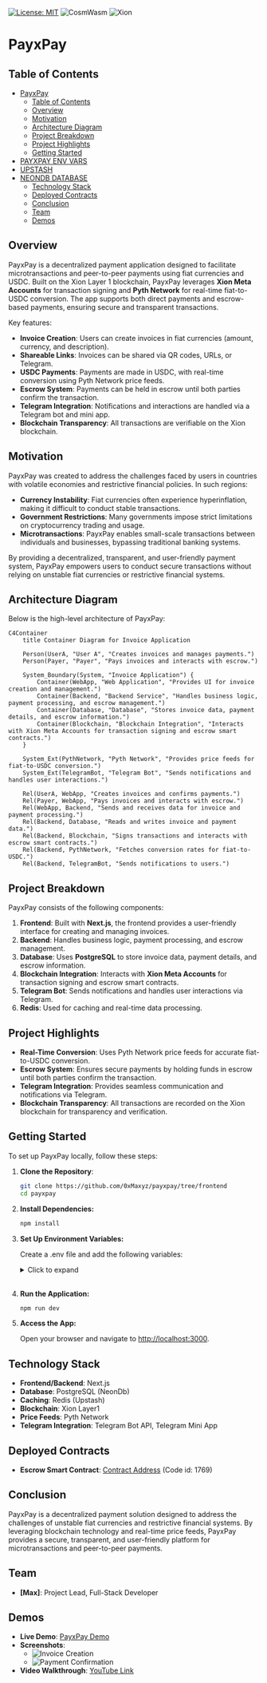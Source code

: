 [![License: MIT](https://img.shields.io/badge/License-MIT-yellow.svg)](https://opensource.org/licenses/MIT)
![CosmWasm](https://img.shields.io/badge/CosmWasm-green)
![Xion](https://img.shields.io/badge/Xion-black)
# PayxPay

## Table of Contents

- [PayxPay](#payxpay)
  - [Table of Contents](#table-of-contents)
  - [Overview](#overview)
  - [Motivation](#motivation)
  - [Architecture Diagram](#architecture-diagram)
  - [Project Breakdown](#project-breakdown)
  - [Project Highlights](#project-highlights)
  - [Getting Started](#getting-started)
- [PAYXPAY ENV VARS](#payxpay-env-vars)
- [UPSTASH](#upstash)
- [NEONDB DATABASE](#neondb-database)
  - [Technology Stack](#technology-stack)
  - [Deployed Contracts](#deployed-contracts)
  - [Conclusion](#conclusion)
  - [Team](#team)
  - [Demos](#demos)

## Overview

PayxPay is a decentralized payment application designed to facilitate microtransactions and peer-to-peer payments using fiat currencies and USDC. Built on the Xion Layer 1 blockchain, PayxPay leverages **Xion Meta Accounts** for transaction signing and **Pyth Network** for real-time fiat-to-USDC conversion. The app supports both direct payments and escrow-based payments, ensuring secure and transparent transactions.

Key features:

- **Invoice Creation**: Users can create invoices in fiat currencies (amount, currency, and description).
- **Shareable Links**: Invoices can be shared via QR codes, URLs, or Telegram.
- **USDC Payments**: Payments are made in USDC, with real-time conversion using Pyth Network price feeds.
- **Escrow System**: Payments can be held in escrow until both parties confirm the transaction.
- **Telegram Integration**: Notifications and interactions are handled via a Telegram bot and mini app.
- **Blockchain Transparency**: All transactions are verifiable on the Xion blockchain.

## Motivation

PayxPay was created to address the challenges faced by users in countries with volatile economies and restrictive financial policies. In such regions:

- **Currency Instability**: Fiat currencies often experience hyperinflation, making it difficult to conduct stable transactions.
- **Government Restrictions**: Many governments impose strict limitations on cryptocurrency trading and usage.
- **Microtransactions**: PayxPay enables small-scale transactions between individuals and businesses, bypassing traditional banking systems.

By providing a decentralized, transparent, and user-friendly payment system, PayxPay empowers users to conduct secure transactions without relying on unstable fiat currencies or restrictive financial systems.

## Architecture Diagram

Below is the high-level architecture of PayxPay:

```mermaid
C4Container
    title Container Diagram for Invoice Application

    Person(UserA, "User A", "Creates invoices and manages payments.")
    Person(Payer, "Payer", "Pays invoices and interacts with escrow.")

    System_Boundary(System, "Invoice Application") {
        Container(WebApp, "Web Application", "Provides UI for invoice creation and management.")
        Container(Backend, "Backend Service", "Handles business logic, payment processing, and escrow management.")
        Container(Database, "Database", "Stores invoice data, payment details, and escrow information.")
        Container(Blockchain, "Blockchain Integration", "Interacts with Xion Meta Accounts for transaction signing and escrow smart contracts.")
    }

    System_Ext(PythNetwork, "Pyth Network", "Provides price feeds for fiat-to-USDC conversion.")
    System_Ext(TelegramBot, "Telegram Bot", "Sends notifications and handles user interactions.")

    Rel(UserA, WebApp, "Creates invoices and confirms payments.")
    Rel(Payer, WebApp, "Pays invoices and interacts with escrow.")
    Rel(WebApp, Backend, "Sends and receives data for invoice and payment processing.")
    Rel(Backend, Database, "Reads and writes invoice and payment data.")
    Rel(Backend, Blockchain, "Signs transactions and interacts with escrow smart contracts.")
    Rel(Backend, PythNetwork, "Fetches conversion rates for fiat-to-USDC.")
    Rel(Backend, TelegramBot, "Sends notifications to users.")
```

## Project Breakdown

PayxPay consists of the following components:

1. **Frontend**: Built with **Next.js**, the frontend provides a user-friendly interface for creating and managing invoices.
2. **Backend**: Handles business logic, payment processing, and escrow management.
3. **Database**: Uses **PostgreSQL** to store invoice data, payment details, and escrow information.
4. **Blockchain Integration**: Interacts with **Xion Meta Accounts** for transaction signing and escrow smart contracts.
5. **Telegram Bot**: Sends notifications and handles user interactions via Telegram.
6. **Redis**: Used for caching and real-time data processing.

## Project Highlights

- **Real-Time Conversion**: Uses Pyth Network price feeds for accurate fiat-to-USDC conversion.
- **Escrow System**: Ensures secure payments by holding funds in escrow until both parties confirm the transaction.
- **Telegram Integration**: Provides seamless communication and notifications via Telegram.
- **Blockchain Transparency**: All transactions are recorded on the Xion blockchain for transparency and verification.

## Getting Started

To set up PayxPay locally, follow these steps:

1. **Clone the Repository**:

   ```bash
   git clone https://github.com/0xMaxyz/payxpay/tree/frontend
   cd payxpay
   ```

2. **Install Dependencies:**

   ```bash
   npm install
   ```

3. **Set Up Environment Variables:**

   Create a .env file and add the following variables:
   <details>
   <summary>Click to expand</summary>
   <pre>
   # PAYXPAY ENV VARS
   ARBITER_PK=
   BOT_TOKEN=
   NEXT_PUBLIC_CHAIN_ID="xion-testnet-1"
   NEXT_PUBLIC_CONTRACT=
   NEXT_PUBLIC_ENV="development"
   NEXT_PUBLIC_PRICE_FEED="https://hermes.pyth.network"
   NEXT_PUBLIC_TREASURY=
   NEXT_PUBLIC_XION_REST="https://api.xion-testnet-1.burnt.com"
   NEXT_PUBLIC_XION_RPC="https://rpc.xion-testnet-1.burnt.com:443"
   # UPSTASH
   KV_REST_API_READ_ONLY_TOKEN=
   KV_REST_API_TOKEN=
   KV_REST_API_URL=
   KV_URL=
   # NEONDB DATABASE
   DATABASE_URL=
   DATABASE_URL_UNPOOLED=
   PGDATABASE=
   PGHOST=
   PGHOST_UNPOOLED=
   PGPASSWORD=
   PGUSER=
   POSTGRES_DATABASE=
   POSTGRES_HOST=
   POSTGRES_PASSWORD=
   POSTGRES_PRISMA_URL=
   POSTGRES_URL=
   POSTGRES_URL_NON_POOLING=
   POSTGRES_URL_NO_SSL=
   POSTGRES_USER=
   </pre>
   </details>
   <br>

4. **Run the Application:**

   ```bash
   npm run dev
   ```

5. **Access the App:**

   Open your browser and navigate to <http://localhost:3000>.

## Technology Stack

- **Frontend/Backend**: Next.js
- **Database**: PostgreSQL (NeonDb)
- **Caching**: Redis (Upstash)
- **Blockchain**: Xion Layer1
- **Price Feeds**: Pyth Network
- **Telegram Integration**: Telegram Bot API, Telegram Mini App

## Deployed Contracts

- **Escrow Smart Contract**: [Contract Address](https://testnet.xion.explorers.guru/contract/xion1x6nzmspd9rprrh8xzql58gqa2yf4n8qpf2h3z8vsr229c0mgzzxsh90cz2) (Code id: 1769)

## Conclusion

PayxPay is a decentralized payment solution designed to address the challenges of unstable fiat currencies and restrictive financial systems. By leveraging blockchain technology and real-time price feeds, PayxPay provides a secure, transparent, and user-friendly platform for microtransactions and peer-to-peer payments.

## Team

- **[Max]**: Project Lead, Full-Stack Developer

## Demos

- **Live Demo**: [PayxPay Demo](#)
- **Screenshots**:
  - ![Invoice Creation](#)
  - ![Payment Confirmation](#)
- **Video Walkthrough**: [YouTube Link](#)

